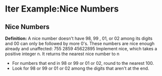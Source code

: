 # lter Example:Nice Numbers
## Nice Numbers
**Definition:** A nice number doesn't have 98, 99 , 01, or 02 among its digits and 00 can only be followed by more 0's.
These numbers are nice enough already and unaffected: 755 2859 45622895
Implement nice, which takes a positive integer n. It returns the nearest nice number to n
- For numbers that end in 98 or 99 or 01 or 02, round to the nearest 100.
- Look for 98 or 99 or 01 or 02 among the digits that aren't at the end.

